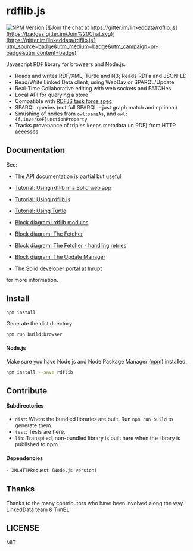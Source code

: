 # rdflib.js
[![NPM Version](https://img.shields.io/npm/v/rdflib.svg?style=flat)](https://npm.im/rdflib)
[![Join the chat at https://gitter.im/linkeddata/rdflib.js](https://badges.gitter.im/Join%20Chat.svg)](https://gitter.im/linkeddata/rdflib.js?utm_source=badge&utm_medium=badge&utm_campaign=pr-badge&utm_content=badge)

Javascript RDF library for browsers and Node.js.

- Reads and writes RDF/XML, Turtle and N3; Reads RDFa and JSON-LD
- Read/Write Linked Data client, using WebDav or SPARQL/Update
- Real-Time Collaborative editing with web sockets and PATCHes
- Local API for querying a store
- Compatible with [RDFJS task force spec](https://github.com/rdfjs/representation-task-force/blob/master/interface-spec.md)
- SPARQL queries (not full SPARQL - just graph match and optional)
- Smushing of nodes from `owl:sameAs`, and `owl:{f,inverseF}unctionProperty`
- Tracks provenance of triples keeps metadata (in RDF) from HTTP accesses

## Documentation

See:

* The [API documentation](https://linkeddata.github.io/rdflib.js/doc/) is partial but useful
* [Tutorial: Using rdflib in a Solid web app](https://linkeddata.github.io/rdflib.js/Documentation/webapp-intro.html)
* [Tutorial: Using rdflib.js](https://github.com/solid/solid-tutorial-rdflib.js)
* [Tutorial: Using Turtle](https://linkeddata.github.io/rdflib.js/Documentation/turtle-intro.html)
* [Block diagram: rdflib modules](https://linkeddata.github.io/rdflib.js/Documentation/diagrams/rdflib-block-diagram.svg)
* [Block diagram: The Fetcher](https://linkeddata.github.io/rdflib.js/Documentation/diagrams/fetcher-block-diagram.svg)
* [Block diagram: The Fetcher - handling retries](https://linkeddata.github.io/rdflib.js/Documentation/diagrams/fetcher-block-diagram-2.svg)
* [Block diagram: The Update Manager](https://linkeddata.github.io/rdflib.js/Documentation/diagrams/update-manager-diagram.svg)


* [The Solid developer portal at Inrupt](https://solid.inrupt.com/)

for more information.

## Install

```bash
npm install
```

Generate the dist directory

```bash
npm run build:browser
```

#### Node.js

Make sure you have Node.js and Node Package Manager ([npm](https://npmjs.org/))
installed.

```bash
npm install --save rdflib
```

## Contribute

#### Subdirectories

- `dist`: Where the bundled libraries are built. Run `npm run build` to generate them.
- `test`: Tests are here.
- `lib`: Transpiled, non-bundled library is built here when the library is
  published to npm.

#### Dependencies

    - XMLHTTPRequest (Node.js version)

## Thanks

Thanks to the many contributors who have been involved along the way.
LinkedData team & TimBL

## LICENSE
MIT
